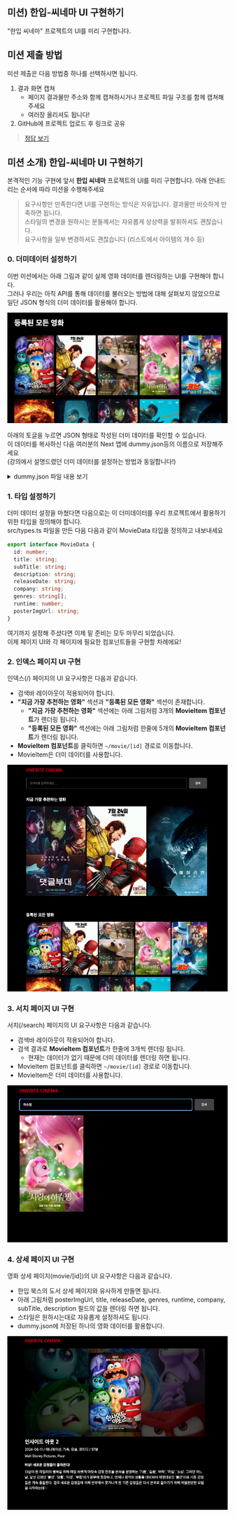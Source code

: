 ## 미션) 한입-씨네마 UI 구현하기

"한입 씨네마" 프로젝트의 UI를 미리 구현합니다.

## 미션 제출 방법

미션 제출은 다음 방법중 하나를 선택하시면 됩니다.

1. 결과 화면 캡쳐
   - 페이지 결과물만 주소와 함께 캡쳐하시거나 프로젝트 파일 구조를 함께 캡쳐해주세요
   - 여러장 올리셔도 됩니다!
2. GitHub에 프로젝트 업로드 후 링크로 공유

> [정답 보기](https://github.com/winterlood/onebite-next-challenge/blob/main/missions/day05/mission/answer)

## 미션 소개) 한입-씨네마 UI 구현하기

본격적인 기능 구현에 앞서 **한입 씨네마** 프로젝트의 UI를 미리 구현합니다.
아래 안내드리는 순서에 따라 미션을 수행해주세요

> 요구사항만 만족한다면 UI를 구현하는 방식은 자유입니다. 결과물만 비슷하게 만족하면 됩니다.  
> 스타일의 변경을 원하시는 분들께서는 자유롭게 상상력을 발휘하셔도 괜찮습니다.  
> 요구사항을 일부 변경하셔도 괜찮습니다 (리스트에서 아이템의 개수 등)

### 0. 더미데이터 설정하기

이번 미션에서는 아래 그림과 같이 실제 영화 데이터를 렌더링하는 UI를 구현해야 합니다.  
그러나 우리는 아직 API를 통해 데이터를 불러오는 방법에 대해 살펴보지 않았으므로  
일단 JSON 형식의 더미 데이터를 활용해야 합니다.

![alt text](image-2.png)

아래의 토글을 누르면 JSON 형태로 작성된 더미 데이터를 확인할 수 있습니다.  
이 데이터를 복사하신 다음 여러분의 Next 앱에 dummy.json등의 이름으로 저장해주세요  
(강의에서 설명드렸던 더미 데이터를 설정하는 방법과 동일합니다!)

<details>
  <summary>dummy.json 파일 내용 보기</summary>

```json
[
  {
    "id": 1022789,
    "title": "인사이드 아웃 2",
    "releaseDate": "2024-06-11",
    "company": "Walt Disney Pictures, Pixar",
    "genres": ["애니메이션", "가족", "모험", "코미디"],
    "subTitle": "비상! 새로운 감정들이 몰려온다!",
    "description": "13살이 된 라일리의 행복을 위해 매일 바쁘게 머릿속 감정 컨트롤 본부를 운영하는 ‘기쁨’, ‘슬픔’, ‘버럭’, ‘까칠’, ‘소심’. 그러던 어느 날, 낯선 감정인 ‘불안’, ‘당황’, ‘따분’, ‘부럽’이가 본부에 등장하고, 언제나 최악의 상황을 대비하며 제멋대로인 ‘불안’이와 기존 감정들은 계속 충돌한다. 결국 새로운 감정들에 의해 본부에서 쫓겨나게 된 기존 감정들은 다시 본부로 돌아가기 위해 위험천만한 모험을 시작하는데…",
    "runtime": 97,
    "posterImgUrl": "https://media.themoviedb.org/t/p/w300_and_h450_face/pmemGuhr450DK8GiTT44mgwWCP7.jpg"
  },
  {
    "id": 533535,
    "title": "데드풀과 울버린",
    "releaseDate": "2024-07-24",
    "company": "Marvel Studios, Maximum Effort, 21 Laps Entertainment, 20th Century Studios, Kevin Feige Productions, TSG Entertainment",
    "genres": ["액션", "코미디", "SF"],
    "subTitle": "",
    "description": "히어로 생활에서 은퇴한 후, 평범한 중고차 딜러로 살아가던 ‘데드풀’이 예상치 못한 거대한 위기를 맞아 모든 면에서 상극인 ‘울버린’을 찾아가게 되며 펼쳐지는 도파민 폭발 액션 블록버스터.",
    "runtime": 128,
    "posterImgUrl": "https://media.themoviedb.org/t/p/w300_and_h450_face/4Zb4Z2HjX1t5zr1qYOTdVoisJKp.jpg"
  },
  {
    "id": 1314450,
    "title": "안녕, 할부지",
    "releaseDate": "2024-09-04",
    "company": "ACOMMZ, Everland Resort",
    "genres": ["다큐멘터리", "애니메이션"],
    "subTitle": "사랑을 준 건 나였지만 행복을 준 건 너였어",
    "description": "선물로 찾아온 만남, 예정된 이별. 푸바오의 중국 귀환 일정이 결정되고, 사랑하는 이들의 아쉬움이 커져만 간다. 마침내 다가온 이별의 순간, 푸바오의 행복을 위해 애써 담담해 보였던 강바오와 송바오 역시 흔들리기 시작하는데… 헤어질 때를 알기에 매 순간 진심이고 애틋했던 그들. 1354일, 그동안의 못다 한 이야기. 안녕, 그리고 안녕…",
    "runtime": 95,
    "posterImgUrl": "https://media.themoviedb.org/t/p/w300_and_h450_face/2rDHFtRtAiixl3eWT7h5pae6Tue.jpg"
  },
  {
    "id": 1275096,
    "title": "사랑의 하츄핑",
    "releaseDate": "2024-08-07",
    "company": "SAMG Animation",
    "genres": ["애니메이션", "가족", "모험"],
    "subTitle": "너와 나의 첫번째 이야기",
    "description": "인생의 소울메이트를 꼭 만나길 바라는 로미. 우연한 기회에 하츄핑을 처음 본 뒤, 운명의 인연임을 알아본다. 로미는 하츄핑을 찾기 위해 반대를 무릅쓰고 새로운 길을 떠나지만, 마침내 만나게 된 하츄핑은 인간과의 소통을 거부하는데…",
    "runtime": 86,
    "posterImgUrl": "https://media.themoviedb.org/t/p/w300_and_h450_face/52pyvvUJsn4Z3yEQhlCmzlzCCBm.jpg"
  },
  {
    "id": 1209217,
    "title": "명탐정 코난: 100만 달러의 펜타그램",
    "releaseDate": "2024-04-12",
    "company": "TMS Entertainment, Yomiuri Telecasting Corporation, Shogakukan, TOHO, Nippon Television Network Corporation, Shogakukan-Shueisha Productions",
    "genres": ["애니메이션", "범죄", "미스터리", "액션"],
    "subTitle": "마침내 밝혀지는 괴도 키드의 진실",
    "description": "홋카이도 하코다테에 있는 ‘오노에’ 재벌 가의 창고에 ‘괴도 키드’의 예고장이 도착한다. ‘빅 주얼’만을 노리는 키드가 이번에 노리는 것은 과거 신선조 귀신 부장 ‘히지카타 토시조’와 얽힌 전설적인 검. 검술 대회에 참가하기 위해 하코다테에 방문한 ‘핫토리 헤이지’와 그를 응원하기 위해 온 ‘코난’ 일행도 괴도 키드를 막기 위해 사건에 뛰어들게 된다. 한편, 가슴에 열 십 자(十) 모양의 자상을 입은 시신이 발견되고 ‘죽음의 상인’이라고 불리는 무기상이 용의자로 지목된다. 그 역시 괴도 키드가 찾는 검을 노리고 있었고, 그 검이 오노에 가문이 세대에 걸쳐 지킨 보물을 찾을 열쇠임이 밝혀진다. 검을 쫓는 키드에게 수수께끼의 검사가 습격해 오고, 절체절명의 위기가 닥쳐오는데…!",
    "runtime": 111,
    "posterImgUrl": "https://media.themoviedb.org/t/p/w300_and_h450_face/n5tubyY6HoGzhd3RpTAmfKgrt9Y.jpg"
  },
  {
    "id": 872585,
    "title": "오펜하이머",
    "releaseDate": "2023-07-19",
    "company": "Syncopy, Universal Pictures, Atlas Entertainment",
    "genres": ["드라마", "역사"],
    "subTitle": "나는 이제 죽음이요, 세상의 파괴자가 되었다.",
    "description": "제2차 세계대전 당시 핵무기 개발을 위해 진행되었던 비밀 프로젝트 ‘맨해튼 프로젝트’를 주도한 미국의 물리학자 ‘로버트 오펜하이머’의 이야기",
    "runtime": 181,
    "posterImgUrl": "https://media.themoviedb.org/t/p/w300_and_h450_face/jpD6z9fgNe7OqsHoDeAWQWoULde.jpg"
  },
  {
    "id": 838209,
    "title": "파묘",
    "releaseDate": "2024-02-22",
    "company": "Showbox, MCMC, Pinetown Production",
    "genres": ["미스터리", "공포", "스릴러"],
    "subTitle": "험한 것이 나왔다",
    "description": "미국 LA, 거액의 의뢰를 받은 무당 화림과 봉길은 기이한 병이 대물림되는 집안의 장손을 만난다. 조상의 묫자리가 화근임을 알아챈 화림은 이장을 권하고, 돈 냄새를 맡은 최고의 풍수사 상덕과 장의사 영근이 합류한다. 절대 사람이 묻힐 수 없는 악지에 자리한 기이한 묘. 상덕은 불길한 기운을 느끼고 제안을 거절하지만, 화림의 설득으로 결국 파묘가 시작되고… 나와서는 안될 것이 나왔다.",
    "runtime": 133,
    "posterImgUrl": "https://media.themoviedb.org/t/p/w300_and_h450_face/tw0i3kkmOTjDjGFZTLHKhoeXVvA.jpg"
  },
  {
    "id": 1007127,
    "title": "댓글부대",
    "releaseDate": "2024-03-27",
    "company": "Cinematic Moment",
    "genres": ["범죄", "드라마"],
    "subTitle": "인터넷에서 본 글 어디까지 믿으세요?",
    "description": "실력 있지만 허세 가득한 사회부 기자 임상진.  대기업 만전의 비리를 취재하지만 오보로 판명되며 정직당한다. 그러던 어느 날, 온라인 여론을 조작했다는 의문의 제보자가 찾아오는데…",
    "runtime": 109,
    "posterImgUrl": "https://media.themoviedb.org/t/p/w300_and_h450_face/eR7ybceTRhBFjsdlshXqAAihBFg.jpg"
  },
  {
    "id": 995926,
    "title": "베테랑 2",
    "releaseDate": "2024-09-13",
    "company": "Filmmaker R&K, CJ Entertainment",
    "genres": ["액션", "범죄", "코미디"],
    "subTitle": "죄짓고 살지 말라 그랬지?",
    "description": "가족들도 못 챙기고 밤낮 없이 범죄들과 싸우는 베테랑 형사 서도철과 강력범죄수사대 형사들. 어느 날, 한 교수의 죽음이 이전에 발생했던 살인 사건들과 연관성이 있는 것으로 밝혀지며 전국은 연쇄살인범으로 인해 떠들썩해진다. 이에 단서를 추적하며 수사를 시작한 형사들. 하지만 이들을 비웃기라도 하듯, 연쇄살인범은 다음 살인 대상을 지목하는 예고편을 인터넷에 공개하며 또 한 번 전 국민을 흔들어 놓는다. 강력범죄수사대는 서도철의 눈에 든 정의감 넘치는 막내 형사 박선우를 투입한다. 그리고 사건은 새로운 방향으로 흐르게 되는데...",
    "runtime": 118,
    "posterImgUrl": "https://media.themoviedb.org/t/p/w300_and_h450_face/akqfhtM1Wa1klFi7ijmyNm7Sm1j.jpg"
  },
  {
    "id": 945961,
    "title": "에이리언: 로물루스",
    "releaseDate": "2024-08-13",
    "company": "20th Century Studios, Scott Free Productions, Brandywine Productions",
    "genres": ["공포", "SF"],
    "subTitle": "비명마저 집어삼킬 극강의 공포",
    "description": "2142년, 부모 세대가 맞닥뜨렸던 암울한 미래를 피하려는 청년들이 더 나은 삶을 찾기 위해 식민지를 떠날 계획을 세운다. 하지만 버려진 우주 기지 로물루스에 도착한 이들은 악몽과도 같은 에이리언의 무자비한 공격에 쫓기기 시작한다. 그 누구도 그들의 절규를 들을 수 없는 우주 한가운데, 생존을 위한 치열한 사투를 벌여야 하는데...",
    "runtime": 119,
    "posterImgUrl": "https://media.themoviedb.org/t/p/w300_and_h450_face/bMGcJVd4hXlDcevRJZBK5qROlyP.jpg"
  },
  {
    "id": 787699,
    "title": "웡카",
    "releaseDate": "2023-12-06",
    "company": "Warner Bros. Pictures, Village Roadshow Pictures, The Roald Dahl Story Company, Heyday Films, Domain Entertainment",
    "genres": ["코미디", "가족", "판타지"],
    "subTitle": "세상에서 가장 달콤한 여정 좋은 일은 모두 꿈에서부터 시작된다!",
    "description": "마법사이자 초콜릿 메이커 ‘윌리 웡카’의 꿈은 디저트의 성지, ‘달콤 백화점’에 자신만의 초콜릿 가게를 여는 것. 가진 것이라고는 낡은 모자 가득한 꿈과 단돈 12소베른 뿐이지만 특별한 마법의 초콜릿으로 사람들을 사로잡을 자신이 있다. 하지만 먹을 것도, 잠잘 곳도, 의지할 사람도 없는 상황 속에서 낡은 여인숙에 머물게 된 ‘웡카’는 ‘스크러빗 부인’과 ‘블리처’의 계략에 빠져 눈더미처럼 불어난 숙박비로 인해 순식간에 빚더미에 오른다. 게다가 밤마다 초콜릿을 훔쳐가는 작은 도둑 ‘움파 룸파’의 등장과 ‘달콤 백화점’을 독점한 초콜릿 카르텔의 강력한 견제까지. 세계 최고의 초콜릿 메이커가 되는 길은 험난하기만 한데…",
    "runtime": 117,
    "posterImgUrl": "https://media.themoviedb.org/t/p/w300_and_h450_face/lQ4cwauq2jeTkka9RvdMBTVPLMH.jpg"
  },
  {
    "id": 693134,
    "title": "듄: 파트 2",
    "releaseDate": "2024-02-27",
    "company": "Legendary Pictures",
    "genres": ["SF", "모험"],
    "subTitle": "운명의 반격이 시작된다!",
    "description": "황제의 모략으로 멸문한 가문의 유일한 후계자 폴. 어머니 레이디 제시카와 간신히 목숨만 부지한 채 사막으로 도망친다. 그곳에서 만난 반란군들과 숨어 지내다 그들과 함께 황제의 모든 것을 파괴할 전투를 준비한다. 한편 반란군들의 기세가 높아질수록 불안해진 황제와 귀족 가문은 잔혹한 암살자 페이드 로타를 보내 반란군을 몰살하려 하는데…",
    "runtime": 167,
    "posterImgUrl": "https://media.themoviedb.org/t/p/w300_and_h450_face/8uUU2pxm6IYZw8UgnKJyx7Dqwu9.jpg"
  },
  {
    "id": 696047,
    "title": "시민덕희",
    "releaseDate": "2024-01-24",
    "company": "CJeS Studios, Page One Film",
    "genres": ["코미디", "범죄"],
    "subTitle": "아무도 못 잡으면, 우리가 꼭 잡는다",
    "description": "세탁소 화재로 인해 대출상품을 알아보던 생활력 만렙 덕희에게 어느 날, 거래은행의 손대리가 합리적인 대출상품을 제안하겠다며 전화를 걸어온다. 대출에 필요하다며 이런저런 수수료를 요구한 손대리에게 돈을 보낸 덕희는 이 모든 과정이 보이스피싱이었음을 뒤늦게 인지하고 충격에 빠진다. 전 재산을 잃고 아이들과 거리로 나앉게 생긴 덕희에게 어느 날 손대리가 다시 전화를 걸어오는데… 이번엔 살려달라는 전화다! 경찰도 포기한 사건, 덕희는 손대리도 구출하고 잃어버린 돈도 찾겠다는 일념으로 필살기 하나씩 장착한 직장 동료들과 함께 중국 칭다오로 직접 날아간다.",
    "runtime": 113,
    "posterImgUrl": "https://media.themoviedb.org/t/p/w300_and_h450_face/hu4nI6znjpdLqcq2SLfLRc3CJOQ.jpg"
  },
  {
    "id": 919207,
    "title": "서울의 봄",
    "releaseDate": "2023-11-22",
    "company": "Hive Media Corp",
    "genres": ["드라마", "역사", "스릴러", "전쟁", "범죄"],
    "subTitle": "1979.12.12 그날 밤 철저히 감춰진 9시간",
    "description": "박 대통령의 암살 이후, 계엄령이 선포된다. 국군보안사령관 전두광과 그를 따르는 장교들에 의해 쿠데타가 일어나고 군대가 정치적 행동을 해선 안된다고 믿는 완고한 군인인, 수도방위사령관 이태신은 전두광을 막기 위해 그와 맞서기로 한다. 그들의 갈등이 점차 심화되고, 대혼란 속에서 모두가 갈망하던 서울의 봄은 예상치 못한 방향으로 흘러간다.",
    "runtime": 141,
    "posterImgUrl": "https://media.themoviedb.org/t/p/w300_and_h450_face/ukVVnY9ovwl78WE5KndcpA6SnAm.jpg"
  },
  {
    "id": 786892,
    "title": "퓨리오사: 매드맥스 사가",
    "releaseDate": "2024-05-22",
    "company": "Warner Bros. Pictures, Kennedy Miller Mitchell, Domain Entertainment",
    "genres": ["액션", "모험", "SF"],
    "subTitle": "분노가 깨어나다",
    "description": "문명 붕괴 45년 후, 황폐해진 세상 속 누구에게도 알려지지 않은 풍요가 가득한 녹색의 땅에서 자란 퓨리오사는 바이커 군단의 폭군 디멘투스의 손에 모든 것을 잃고 만다. 가족도 행복도 모두 빼앗기고 세상에 홀로 내던져진 퓨리오사는 반드시 고향으로 돌아가겠다는 어머니와의 약속을 지키기 위해 인생 전부를 건 복수를 시작하는데...",
    "runtime": 149,
    "posterImgUrl": "https://media.themoviedb.org/t/p/w300_and_h450_face/zaUFDdJidS4Nyyd6jb2Ok3Kq4Vo.jpg"
  },
  {
    "id": 1017163,
    "title": "범죄도시 4",
    "releaseDate": "2024-04-24",
    "company": "BA Entertainment, Hong Film, Big Punch Pictures",
    "genres": ["범죄", "액션", "드라마"],
    "subTitle": "거침없이 싹 쓸어버린다",
    "description": "신종 마약 사건 3년 뒤, 괴물형사 마석도와 서울 광수대는 배달앱을 이용한 마약 판매 사건을 수사하던 중 수배 중인 앱 개발자가 필리핀에서 사망한 사건이 대규모 온라인 불법 도박 조직과 연관되어 있음을 알아낸다. 필리핀에 거점을 두고 납치, 감금, 폭행, 살인 등으로 대한민국 온라인 불법 도박 시장을 장악한 특수부대 용병 출신의 빌런 백창기와 한국에서 더 큰 판을 짜고 있는 IT업계 천재 CEO 장동철. 마석도는 더 커진 판을 잡기 위해 장이수에게 뜻밖의 협력을 제안하고 광역수사대는 물론, 사이버수사대까지 합류해 범죄를 소탕하기 시작하는데…",
    "runtime": 109,
    "posterImgUrl": "https://media.themoviedb.org/t/p/w300_and_h450_face/h1YarEjeYurkAwXgfY1RDMVCiin.jpg"
  },
  {
    "id": 831815,
    "title": "다람이 무비: 비키니 시티를 구하라",
    "releaseDate": "2024-08-01",
    "company": "Nickelodeon Movies",
    "genres": ["애니메이션", "코미디", "모험", "가족"],
    "subTitle": "",
    "description": "어느 날 누군가가 비키니 시티를 통째로 바다에서 퍼내 간다. 곧이어 도시를 구하겠다고 나서는 다람쥐 과학자 다람이. 친구인 네모바지 스폰지밥과 함께 텍사스로 모험을 떠난다.",
    "runtime": 86,
    "posterImgUrl": "https://media.themoviedb.org/t/p/w300_and_h450_face/30YnfZdMNIV7noWLdvmcJS0cbnQ.jpg"
  },
  {
    "id": 1091051,
    "title": "빅토리",
    "releaseDate": "2024-08-14",
    "company": "Annapurna Films, East Gate Company, Covenant Pictures",
    "genres": ["코미디", "드라마"],
    "subTitle": "스탠드 업! 텐션 업! 치얼 업!",
    "description": "1999년 세기말, 거제의 댄스 콤비 필선과 미나는 댄스 연습실을 마련하기 위해  서울에서 전학온 치어리더 세현을 내세워 치어리딩 동아리를 만든다. 그렇게 9명의 멤버들이 모여 얼렁뚱땅 탄생한 밀레니엄 걸즈. 치형의 만년 꼴찌 거제상고 축구부를 우승으로 이끌어야만 하는데… 오직 열정만큼은 충만한 생판 초짜 치어리딩 동아리  밀레니엄 걸즈의 모두를 향한 신나는 응원이 펼쳐진다!",
    "runtime": 119,
    "posterImgUrl": "https://media.themoviedb.org/t/p/w300_and_h450_face/tGoNbWpJDPpnW04Cmx19uzeBb3D.jpg"
  }
]
```

</details>

### 1. 타입 설정하기

더미 데이터 설정을 마쳤다면 다음으로는 이 더미데이터를 우리 프로젝트에서 활용하기 위한 타입을 정의해야 합니다.  
src/types.ts 파일을 만든 다음 다음과 같이 MovieData 타입을 정의하고 내보내세요

```TypeScript
export interface MovieData {
  id: number;
  title: string;
  subTitle: string;
  description: string;
  releaseDate: string;
  company: string;
  genres: string[];
  runtime: number;
  posterImgUrl: string;
}
```

여기까지 설정해 주셨다면 이제 밑 준비는 모두 마무리 되었습니다.  
이제 페이지 UI와 각 페이지에 필요한 컴포넌트들을 구현할 차례에요!

### 2. 인덱스 페이지 UI 구현

인덱스(/) 페이지의 UI 요구사항은 다음과 같습니다.

- 검색바 레이아웃이 적용되어야 합니다.
- **"지금 가장 추천하는 영화"** 섹션과 **"등록된 모든 영화"** 섹션이 존재합니다.
  - **"지금 가장 추천하는 영화"** 섹션에는 아래 그림처럼 3개의 **MovieItem 컴포넌트**가 렌더링 됩니다.
  - **"등록된 모든 영화"** 섹션에는 아래 그림처럼 한줄에 5개의 **MovieItem 컴포넌트**가 렌더링 됩니다.
- **MovieItem 컴포넌트**를 클릭하면 `~/movie/[id]` 경로로 이동합니다.
- MovieItem은 더미 데이터를 사용합니다.

![alt text](image.png)

### 3. 서치 페이지 UI 구현

서치(/search) 페이지의 UI 요구사항은 다음과 같습니다.

- 검색바 레이아웃이 적용되어야 합니다.
- 검색 결과로 **MovieItem 컴포넌트**가 한줄에 3개씩 렌더링 됩니다.
  - 현재는 데이터가 없기 때문에 더미 데이터를 렌더링 하면 됩니다.
- MovieItem 컴포넌트를 클릭하면 `~/movie/[id]` 경로로 이동합니다.
- MovieItem은 더미 데이터를 사용합니다.

![alt text](image-1.png)

### 4. 상세 페이지 UI 구현

영화 상세 페이지(movie/[id])의 UI 요구사항은 다음과 같습니다.

- 한입 북스의 도서 상세 페이지와 유사하게 만들면 됩니다.
- 아래 그림처럼 posterImgUrl, title, releaseDate, genres, runtime, company, subTitle, description 필드의 값을 렌더링 하면 됩니다.
- 스타일은 원하시는대로 자유롭게 설정하셔도 됩니다.
- dummy.json에 저장된 하나의 영화 데이터를 활용합니다.

![alt text](image-3.png)
